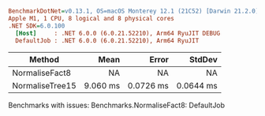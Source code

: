 ``` ini

BenchmarkDotNet=v0.13.1, OS=macOS Monterey 12.1 (21C52) [Darwin 21.2.0]
Apple M1, 1 CPU, 8 logical and 8 physical cores
.NET SDK=6.0.100
  [Host]     : .NET 6.0.0 (6.0.21.52210), Arm64 RyuJIT DEBUG
  DefaultJob : .NET 6.0.0 (6.0.21.52210), Arm64 RyuJIT


```
|          Method |     Mean |     Error |    StdDev |
|---------------- |---------:|----------:|----------:|
|  NormaliseFact8 |       NA |        NA |        NA |
| NormaliseTree15 | 9.060 ms | 0.0726 ms | 0.0644 ms |

Benchmarks with issues:
  Benchmarks.NormaliseFact8: DefaultJob
